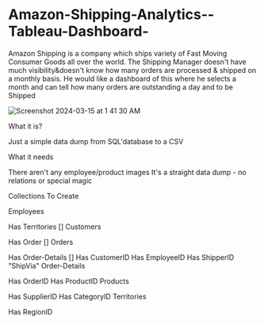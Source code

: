 # Amazon-Shipping-Analytics--Tableau-Dashboard-
Amazon Shipping is a company which ships variety of Fast Moving Consumer Goods all over the world. The Shipping Manager doesn't have much visibility&amp;doesn't know how many orders are processed &amp; shipped on a monthly basis. He would like a dashboard of this where he selects a month and can tell how many orders are outstanding a day and to be Shipped

![Screenshot 2024-03-15 at 1 41 30 AM](https://github.com/akashkuwar01/Amazon-Shipping-Analytics--Tableau-Dashboard-/assets/163484581/7c7b8272-02c6-4ce3-9c25-1f907885e2a2)


What it is?

Just a simple data dump from SQL'database to a CSV

What it needs

There aren't any employee/product images
It's a straight data dump - no relations or special magic

Collections To Create

Employees

Has Territories []
Customers

Has Order []
Orders

Has Order-Details []
Has CustomerID
Has EmployeeID
Has ShipperID "ShipVia"
Order-Details

Has OrderID
Has ProductID
Products

Has SupplierID
Has CategoryID
Territories

Has RegionID
